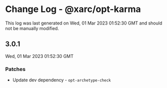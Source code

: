 # Change Log - @xarc/opt-karma

This log was last generated on Wed, 01 Mar 2023 01:52:30 GMT and should not be manually modified.

## 3.0.1
Wed, 01 Mar 2023 01:52:30 GMT

### Patches

- Update dev dependency - `opt-archetype-check` 

